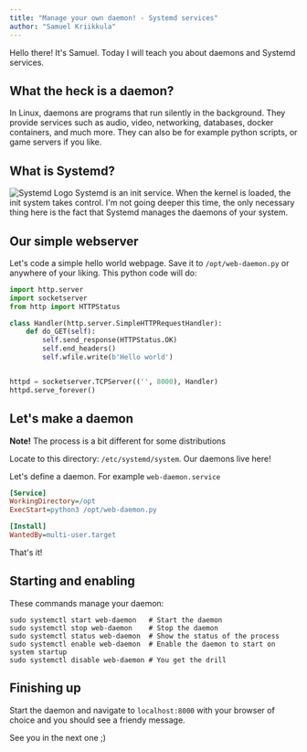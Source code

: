```yaml
---
title: "Manage your own daemon! - Systemd services"
author: "Samuel Kriikkula"
---
```


Hello there! It's Samuel. Today I will teach you about daemons and Systemd services.

## What the heck is a daemon?
In Linux, daemons are programs that run silently in the background. They provide services such as audio, video, networking, databases, docker containers, and much more. They can also be for example python scripts, or game servers if you like.

## What is Systemd?
![Systemd Logo](https://en.wikipedia.org/wiki/Systemd#/media/File:Systemd-logo.svg)
Systemd is an init service. When the kernel is loaded, the init system takes control.
I'm not going deeper this time, the only necessary thing here is the fact that Systemd manages the daemons of your system.

## Our simple webserver
Let's code a simple hello world webpage.
Save it to `/opt/web-daemon.py` or anywhere of your liking.
This python code will do:
```python
import http.server
import socketserver
from http import HTTPStatus

class Handler(http.server.SimpleHTTPRequestHandler):
    def do_GET(self):
        self.send_response(HTTPStatus.OK)
        self.end_headers()
        self.wfile.write(b'Hello world')


httpd = socketserver.TCPServer(('', 8000), Handler)
httpd.serve_forever()
```

## Let's make a daemon
**Note!** The process is a bit different for some distributions

Locate to this directory: `/etc/systemd/system`. Our daemons live here!

Let's define a daemon.
For example `web-daemon.service`
```ini
[Service]
WorkingDirectory=/opt
ExecStart=python3 /opt/web-daemon.py

[Install]
WantedBy=multi-user.target
```

That's it!

## Starting and enabling
These commands manage your daemon:
```
sudo systemctl start web-daemon   # Start the daemon
sudo systemctl stop web-daemon    # Stop the daemon
sudo systemctl status web-daemon  # Show the status of the process
sudo systemctl enable web-daemon  # Enable the daemon to start on system startup
sudo systemctl disable web-daemon # You get the drill
```
## Finishing up
Start the daemon and navigate to `localhost:8000` with your browser of choice and you should see a friendy message.

See you in the next one ;)
